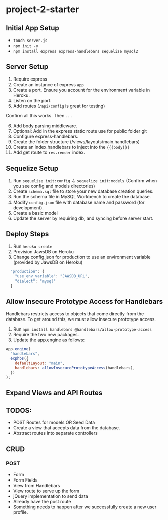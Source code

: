 # project-2-starter

## Initial App Setup

- `touch server.js`
- `npm init -y`
- `npm install express express-handlebars sequelize mysql2`

## Server Setup

1. Require express
2. Create an instance of express `app`
3. Create a port. Ensure you account for the environment variable in Heroku.
4. Listen on the port.
5. Add routes (`/api/config` is great for testing)

Confirm all this works. Then . . .

6. Add body parsing middleware.
7. Optional: Add in the express static route use for public folder
git 
2. Configure express-handlebars.
3. Create the folder structure (/views/layouts/main.handlebars)
4. Create an index.handlebars to inject into the `{{{body}}}`
5. Add get route to `res.render` index.

## Sequelize Setup

1. Run `sequelize init:config & sequelize init:models` (Confirm when you see config and models directories)
2. Create `schema.sql` file to store your new database creation queries.
3. Run the schema file in MySQL Workbench to create the database.
4. Modify `config.json` file with database name and password (for development).
5. Create a basic model
6. Update the server by requiring db, and syncing before server start.

## Deploy Steps

1. Run `heroku create`
2. Provision JawsDB on Heroku
3. Change config.json for production to use an environment variable (provided by JawsDB on Heroku)

```javascript
  "production": {
    "use_env_variable": "JAWSDB_URL",
    "dialect": "mysql"
  }
```

## Allow Insecure Prototype Access for Handlebars

Handlebars restricts access to objects that come directly from the database. To get around this, we must allow insecure prototype access.

1. Run `npm install handlebars @handlebars/allow-prototype-access`
2. Require the two new packages.
3. Update the app.engine as follows:

```javascript
app.engine(
  "handlebars",
  exphbs({
    defaultLayout: "main",
    handlebars: allowInsecurePrototypeAccess(handlebars),
  })
);
```

## Expand Views and API Routes

## TODOS:

- POST Routes for models OR Seed Data
- Create a view that accepts data from the database.
- Abstract routes into separate controllers


## CRUD

### POST
- Form
- Form Fields
- View from Handlebars
- View route to serve up the form
- jQuery implementation to send data
- Already have the post route
- Something needs to happen after we successfully create a new user profile. 